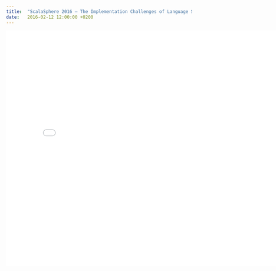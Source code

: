 ```yaml
---
title:  "ScalaSphere 2016 – The Implementation Challenges of Language Simplification"
date:   2016-02-12 12:00:00 +0200
---
```


<iframe src="{{site.baseurl}}/talks/scalasphere-2016/index.html" width="800px" height="640px" frameBorder="0"></iframe>
